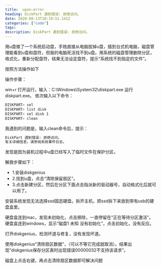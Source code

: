 ```yaml
---
title:  upan-error
heading: DiskPart 遇到错误: 拒绝访问。
date: 2020-08-13T10:19:51.141Z
categories: ["code"]
tags: 
description: DiskPart 遇到错误: 拒绝访问。
---
```



用u盘做了一个系统启动盘，手贱直接从电脑拔掉u盘，插到台式机电脑，磁盘管理能看到u盘和盘符，但我的电脑死活找不到u盘。用系统的磁盘管理删除分区，格式化，重新分配盘符，结果无法设定盘符，提示“系统找不到指定的文件”。

按照方法操作如下

操作步骤：

win+r 打开运行，输入：C:\Windows\System32\diskpart.exe 运行diskpart.exe。
依次输入以下命令：
```bash
DISKPART> sel
DISKPART> list disk
DISKPART> sel disk 1
DISKPART> clean
```

我遇到的问题是，输入clean命令后，提示：
```bash
DiskPart 遇到错误: 拒绝访问。
有关详细信息，请参阅系统事件日志。 
```

发现是因为装机过程中u盘已经写入了临时文件在保护分区。

解救步骤如下：
- 1.安装diskgenius
- 2.找到u盘，点击“清除保留扇区”。
- 3.点击新建分区，然后在分区下面点击指派新的驱动器号，自动格式化后就可以用了。

安装系统发现无法选择ssd固态硬盘。拆开主机，把ssd拆下来放到带有usb的硬盘盒里。

硬盘盒连到mac，发现未初始化，点击擦除，一直停留在“正在等待分区激活”。
硬盘盒连到windows，显示“磁盘1 未知 没有初始化”，点击初始化，没有反应。

打开diskgenius，检测坏道与修复，没有发现坏道。

使用diskgenius“清除扇区数据”，（可以不等它完成就取消）。结果出现“diskgenius保存分区表时出现错误00000032不支持该请求”。

磁盘上点击右键，再点击清除扇区数据即可解决问题


